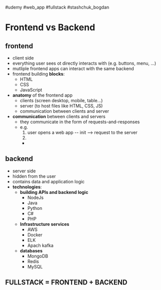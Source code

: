 
#udemy #web_app  #fullstack #stashchuk_bogdan 





# Frontend vs Backend

## frontend
- client side
- everything user sees ot directly interacts with (e.g. buttons, menu, ...)
- mutliple frontend apps can interact with the same backend
- frontend building **blocks**:
	- HTML
	- CSS
	- JavaScript
- **anatomy** of the frontend app
	- clients (screen desktop, mobile, table...)
	- server (to host files like HTML, CSS, JS)
	- communication between clients and server
- **communication** between clients and servers
	- they communicate in the form of  requests-and-responses
	- e.g.
		1. user opens a web app -- init --> request to the server
		2. 
		- 
## backend
- server side
- hidden from the user
- contains data and application logic
- **technologies**:
	- **building APIs and backend logic**
		- NodeJs
		- Java
		- Python
		- C#
		- PHP
	- **Infrastructure services**
		- AWS
		- Docker
		- ELK
		- Apach kafka
	- **databases**
		- MongoDB
		- Redis
		- MySQL

## FULLSTACK = FRONTEND + BACKEND




